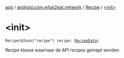 [app](../../index.md) / [android.com.what2eat.network](../index.md) / [Recipe](index.md) / [&lt;init&gt;](./-init-.md)

# &lt;init&gt;

`Recipe(@Json("recipe") recipe: `[`RecipeData`](../-recipe-data/index.md)`)`

Recipe klasse waarnaar de API recipes gemapt worden

